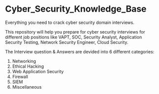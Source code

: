 # Cyber_Security_Knowledge_Base

Everything you need to crack cyber security domain interviews.

This repository will help you prepare for cyber security interviews for different job positions like VAPT, SOC, Security Analyst, Application Security Testing, Network Security Engineer, Cloud Security.

The Interview question & Answers are devided into 6 different categories: 
1. Networking
2. Ethical Hacking
3. Web Application Security
4. Firewall
5. SIEM
6. Miscellaneous

